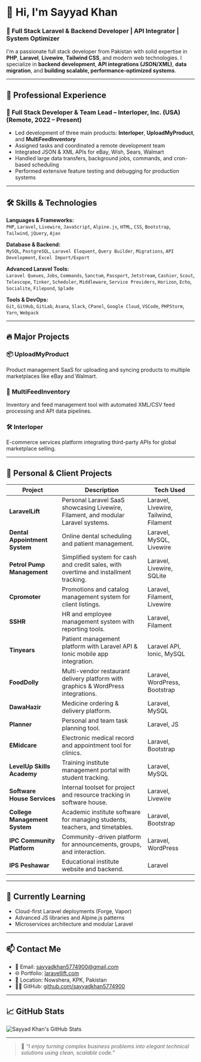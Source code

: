# 👋 Hi, I'm Sayyad Khan

### 🚀 Full Stack Laravel & Backend Developer | API Integrator | System Optimizer

I'm a passionate full stack developer from Pakistan with solid expertise in **PHP**, **Laravel**, **Livewire**, **Tailwind CSS**, and modern web technologies. I specialize in **backend development**, **API integrations (JSON/XML)**, **data migration**, and **building scalable, performance-optimized systems**.

---

## 💼 Professional Experience

### 🧩 Full Stack Developer & Team Lead – Interloper, Inc. (USA) (Remote, 2022 – Present)
- Led development of three main products: **Interloper**, **UploadMyProduct**, and **MultiFeedInventory**
- Assigned tasks and coordinated a remote development team
- Integrated JSON & XML APIs for eBay, Wish, Sears, Walmart
- Handled large data transfers, background jobs, commands, and cron-based scheduling
- Performed extensive feature testing and debugging for production systems

---

## 🛠️ Skills & Technologies

**Languages & Frameworks:**  
`PHP`, `Laravel`, `Livewire`, `JavaScript`, `Alpine.js`, `HTML`, `CSS`, `Bootstrap`, `Tailwind`, `jQuery`, `Ajax`

**Database & Backend:**  
`MySQL`, `PostgreSQL`, `Laravel Eloquent`, `Query Builder`, `Migrations`, `API Development`, `Excel Import/Export`

**Advanced Laravel Tools:**  
`Laravel Queues`, `Jobs`, `Commands`, `Sanctum`, `Passport`, `Jetstream`, `Cashier`, `Scout`, `Telescope`, `Tinker`, `Scheduler`, `Middleware`, `Service Providers`, `Horizon`, `Echo`, `Socialite`, `Filepond`, `Splade`

**Tools & DevOps:**  
`Git`, `GitHub`, `GitLab`, `Asana`, `Slack`, `CPanel`, `Google Cloud`, `VSCode`, `PHPStorm`, `Yarn`, `Webpack`

---

## 🔥 Major Projects

### 📦 **UploadMyProduct**  
Product management SaaS for uploading and syncing products to multiple marketplaces like eBay and Walmart.

### 🔄 **MultiFeedInventory**  
Inventory and feed management tool with automated XML/CSV feed processing and API data pipelines.

### 🛠️ **Interloper**  
E-commerce services platform integrating third-party APIs for global marketplace selling.

---

## 🧪 Personal & Client Projects

| Project                         | Description                                                                                      | Tech Used                             |
|----------------------------------|--------------------------------------------------------------------------------------------------|----------------------------------------|
| **LaravelLift**                 | Personal Laravel SaaS showcasing Livewire, Filament, and modular Laravel systems.               | Laravel, Livewire, Tailwind, Filament  |
| **Dental Appointment System**   | Online dental scheduling and patient management.                                                 | Laravel, MySQL, Livewire               |
| **Petrol Pump Management**      | Simplified system for cash and credit sales, with overtime and installment tracking.            | Laravel, Livewire, SQLite              |
| **Cpromoter**                   | Promotions and catalog management system for client listings.                                   | Laravel, Filament, Livewire            |
| **SSHR**                        | HR and employee management system with reporting tools.                                         | Laravel, Filament                      |
| **Tinyears**                    | Patient management platform with Laravel API & Ionic mobile app integration.                    | Laravel API, Ionic, MySQL              |
| **FoodDolly**                   | Multi-vendor restaurant delivery platform with graphics & WordPress integrations.               | Laravel, WordPress, Bootstrap          |
| **DawaHazir**                   | Medicine ordering & delivery platform.                                                          | Laravel, MySQL                         |
| **Planner**                     | Personal and team task planning tool.                                                            | Laravel, JS                            |
| **EMidcare**                    | Electronic medical record and appointment tool for clinics.                                     | Laravel, Bootstrap                     |
| **LevelUp Skills Academy**      | Training institute management portal with student tracking.                                     | Laravel, MySQL                         |
| **Software House Services**     | Internal toolset for project and resource tracking in software house.                           | Laravel, Livewire                      |
| **College Management System**   | Academic institute software for managing students, teachers, and timetables.                    | Laravel, Bootstrap                     |
| **IPC Community Platform**      | Community-driven platform for announcements, groups, and interaction.                          | Laravel, WordPress                     |
| **IPS Peshawar**                | Educational institute website and backend.                                                      | Laravel                                |

---

## 🌱 Currently Learning

- Cloud-first Laravel deployments (Forge, Vapor)  
- Advanced JS libraries and Alpine.js patterns  
- Microservices architecture and modular Laravel

---

## 📫 Contact Me

- 📧 Email: sayyadkhan5774900@gmail.com  
- 🌐 Portfolio: [laravellift.com](https://laravellift.com)  
- 📍 Location: Nowshera, KPK, Pakistan  
- 🧑‍💻 GitHub: [github.com/sayyadkhan5774900](https://github.com/sayyadkhan5774900)

---

## 📈 GitHub Stats

![Sayyad Khan's GitHub Stats](https://github-readme-stats.vercel.app/api?username=sayyadkhan5774900&show_icons=true&theme=radical)

---

> 💬 *“I enjoy turning complex business problems into elegant technical solutions using clean, scalable code.”*

